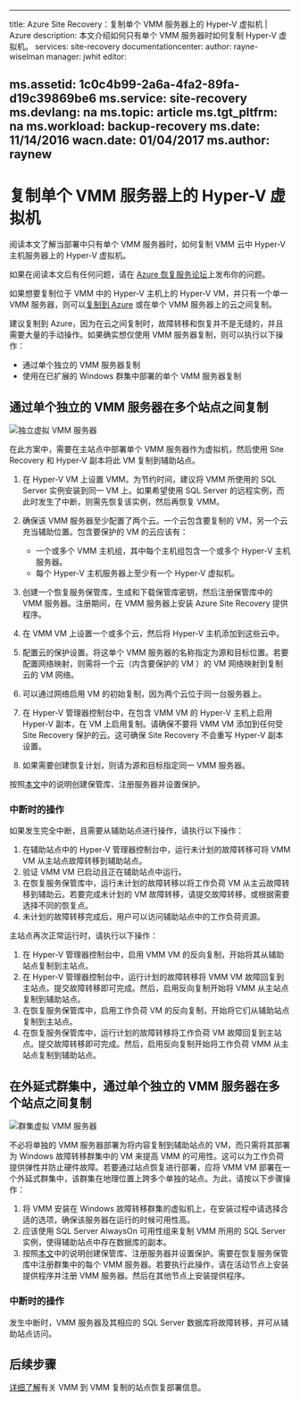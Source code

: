 
---
title: Azure Site Recovery：复制单个 VMM 服务器上的 Hyper-V 虚拟机 | Azure
description: 本文介绍如何只有单个 VMM 服务器时如何复制 Hyper-V 虚拟机。
services: site-recovery
documentationcenter: 
author: rayne-wiselman
manager: jwhit
editor: 

ms.assetid: 1c0c4b99-2a6a-4fa2-89fa-d19c39869be6
ms.service: site-recovery
ms.devlang: na
ms.topic: article
ms.tgt_pltfrm: na
ms.workload: backup-recovery
ms.date: 11/14/2016
wacn.date: 01/04/2017
ms.author: raynew
---

# 复制单个 VMM 服务器上的 Hyper-V 虚拟机

阅读本文了解当部署中只有单个 VMM 服务器时，如何复制 VMM 云中 Hyper-V 主机服务器上的 Hyper-V 虚拟机。

如果在阅读本文后有任何问题，请在 [Azure 恢复服务论坛](https://social.msdn.microsoft.com/Forums/zh-cn/home?forum=hypervrecovmgr)上发布你的问题。

如果想要复制位于 VMM 中的 Hyper-V 主机上的 Hyper-V VM，并只有一个单一 VMM 服务器，则可以[复制到 Azure](./site-recovery-vmm-to-azure.md) 或在单个 VMM 服务器上的云之间复制。

建议复制到 Azure，因为在云之间复制时，故障转移和恢复并不是无缝的，并且需要大量的手动操作。如果确实想仅使用 VMM 服务器复制，则可以执行以下操作：

* 通过单个独立的 VMM 服务器复制
* 使用在已扩展的 Windows 群集中部署的单个 VMM 服务器复制

## 通过单个独立的 VMM 服务器在多个站点之间复制

![独立虚拟 VMM 服务器](./media/site-recovery-single-vmm/single-vmm-standalone.png)

在此方案中，需要在主站点中部署单个 VMM 服务器作为虚拟机，然后使用 Site Recovery 和 Hyper-V 副本将此 VM 复制到辅助站点。

1. 在 Hyper-V VM 上设置 VMM。为节约时间，建议将 VMM 所使用的 SQL Server 实例安装到同一 VM 上。如果希望使用 SQL Server 的远程实例，而此时发生了中断，则需先恢复该实例，然后再恢复 VMM。
2. 确保该 VMM 服务器至少配置了两个云。一个云包含要复制的 VM，另一个云充当辅助位置。包含要保护的 VM 的云应该有：

	- 一个或多个 VMM 主机组，其中每个主机组包含一个或多个 Hyper-V 主机服务器。
	- 每个 Hyper-V 主机服务器上至少有一个 Hyper-V 虚拟机。

3. 创建一个恢复服务保管库，生成和下载保管库密钥，然后注册保管库中的 VMM 服务器。注册期间，在 VMM 服务器上安装 Azure Site Recovery 提供程序。
4. 在 VMM VM 上设置一个或多个云，然后将 Hyper-V 主机添加到这些云中。
5. 配置云的保护设置。将这单个 VMM 服务器的名称指定为源和目标位置。若要配置网络映射，则需将一个云（内含要保护的 VM ）的 VM 网络映射到复制云的 VM 网络。
6. 可以通过网络启用 VM 的初始复制，因为两个云位于同一台服务器上。
7. 在 Hyper-V 管理器控制台中，在包含 VMM VM 的 Hyper-V 主机上启用 Hyper-V 副本，在 VM 上启用复制。请确保不要将 VMM VM 添加到任何受 Site Recovery 保护的云。这可确保 Site Recovery 不会重写 Hyper-V 副本设置。
8. 如果需要创建恢复计划，则请为源和目标指定同一 VMM 服务器。

按照[本文](./site-recovery-vmm-to-vmm.md)中的说明创建保管库、注册服务器并设置保护。

### 中断时的操作
如果发生完全中断，且需要从辅助站点进行操作，请执行以下操作：

1.	在辅助站点中的 Hyper-V 管理器控制台中，运行未计划的故障转移可将 VMM VM 从主站点故障转移到辅助站点。
2.	验证 VMM VM 已启动且正在辅助站点中运行。
3.	在恢复服务保管库中，运行未计划的故障转移以将工作负荷 VM 从主云故障转移到辅助云。若要完成未计划的 VM 故障转移，请提交故障转移，或根据需要选择不同的恢复点。
4.	未计划的故障转移完成后，用户可以访问辅助站点中的工作负荷资源。

主站点再次正常运行时，请执行以下操作：

1.	在 Hyper-V 管理器控制台中，启用 VMM VM 的反向复制，开始将其从辅助站点复制到主站点。
2.	在 Hyper-V 管理器控制台中，运行计划的故障转移将 VMM VM 故障回复到主站点。提交故障转移即可完成。然后，启用反向复制开始将 VMM 从主站点复制到辅助站点。
3.	在恢复服务保管库中，启用工作负荷 VM 的反向复制，开始将它们从辅助站点复制到主站点。
4.	在恢复服务保管库中，运行计划的故障转移将工作负荷 VM 故障回复到主站点。提交故障转移即可完成。然后，启用反向复制开始将工作负荷 VMM 从主站点复制到辅助站点。

## 在外延式群集中，通过单个独立的 VMM 服务器在多个站点之间复制
![群集虚拟 VMM 服务器](./media/site-recovery-single-vmm/single-vmm-cluster.png)

不必将单独的 VMM 服务器部署为将内容复制到辅助站点的 VM，而只需将其部署为 Windows 故障转移群集中的 VM 来提高 VMM 的可用性。这可以为工作负荷提供弹性并防止硬件故障。若要通过站点恢复进行部署，应将 VMM VM 部署在一个外延式群集中，该群集在地理位置上跨多个单独的站点。为此，请按以下步骤操作：

1. 将 VMM 安装在 Windows 故障转移群集的虚拟机上，在安装过程中请选择合适的选项，确保该服务器在运行的时候可用性高。
2. 应该使用 SQL Server AlwaysOn 可用性组来复制 VMM 所用的 SQL Server 实例，使得辅助站点中存在数据库的副本。
3. 按照[本文](./site-recovery-vmm-to-vmm.md)中的说明创建保管库、注册服务器并设置保护。需要在恢复服务保管库中注册群集中的每个 VMM 服务器。若要执行此操作，请在活动节点上安装提供程序并注册 VMM 服务器。然后在其他节点上安装提供程序。

### 中断时的操作
发生中断时，VMM 服务器及其相应的 SQL Server 数据库将故障转移，并可从辅助站点访问。

## 后续步骤

[详细了解](./site-recovery-vmm-to-vmm.md)有关 VMM 到 VMM 复制的站点恢复部署信息。

<!---HONumber=Mooncake_Quality_Review_0104_2017-->